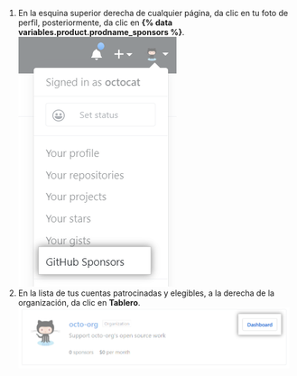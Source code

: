 1. En la esquina superior derecha de cualquier página, da clic en tu foto de perfil, posteriormente, da clic en **{% data variables.product.prodname_sponsors %}**. ![Botón de {% data variables.product.prodname_sponsors %}](/assets/images/help/sponsors/access-github-sponsors-dashboard.png)
2. En la lista de tus cuentas patrocinadas y elegibles, a la derecha de la organización, da clic en **Tablero**. ![Botón de tablero para patrocinadores de la organización](/assets/images/help/sponsors/org-sponsors-dashboard-button.png)

